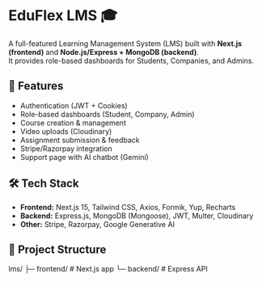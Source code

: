 # EduFlex LMS 🎓

A full-featured Learning Management System (LMS) built with **Next.js (frontend)** and **Node.js/Express + MongoDB (backend)**.  
It provides role-based dashboards for Students, Companies, and Admins.

## 🚀 Features
- Authentication (JWT + Cookies)
- Role-based dashboards (Student, Company, Admin)
- Course creation & management
- Video uploads (Cloudinary)
- Assignment submission & feedback
- Stripe/Razorpay integration
- Support page with AI chatbot (Gemini)

## 🛠 Tech Stack
- **Frontend:** Next.js 15, Tailwind CSS, Axios, Formik, Yup, Recharts
- **Backend:** Express.js, MongoDB (Mongoose), JWT, Multer, Cloudinary
- **Other:** Stripe, Razorpay, Google Generative AI

## 📂 Project Structure
lms/
├─ frontend/ # Next.js app
└─ backend/ # Express API